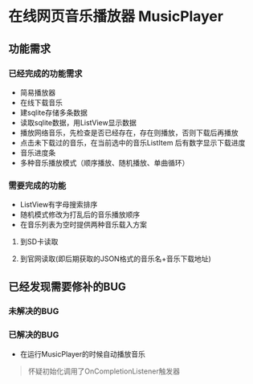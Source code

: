 在线网页音乐播放器 MusicPlayer
===========
功能需求
-----------
### 已经完成的功能需求
* 简易播放器
* 在线下载音乐
* 建sqlite存储多条数据
* 读取sqlite数据，用ListView显示数据
* 播放网络音乐，先检查是否已经存在，存在则播放，否则下载后再播放
* 点击未下载过的音乐，在当前选中的音乐ListItem 后有数字显示下载进度
* 音乐进度条
* 多种音乐播放模式（顺序播放、随机播放、单曲循环）

### 需要完成的功能
* ListView有字母搜索排序
* 随机模式修改为打乱后的音乐播放顺序
* 在音乐列表为空时提供两种音乐载入方案
     
 1) 到SD卡读取
     
 2) 到官网读取(即后期获取的JSON格式的音乐名+音乐下载地址)


已经发现需要修补的BUG
---------------
### 未解决的BUG
### 已解决的BUG
* 在运行MusicPlayer的时候自动播放音乐
      
>怀疑初始化调用了OnCompletionListener触发器


